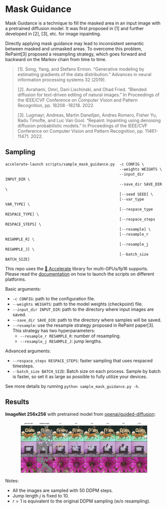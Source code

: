 # Mask Guidance

Mask Guidance is a technique to fill the masked area in an input image with a pretrained diffusion model. It was first proposed in [1] and further developed in [2], [3], etc. for image inpainting.

Directly applying mask guidance may lead to inconsistent semantic between masked and unmasked areas. To overcome this problem, RePaint[3] proposed a resampling strategy, which goes forward and backward on the Markov chain from time to time.

> [1]. Song, Yang, and Stefano Ermon. “Generative modeling by estimating gradients of the data distribution.”
> Advances in neural information processing systems 32 (2019).
>
> [2]. Avrahami, Omri, Dani Lischinski, and Ohad Fried. “Blended diffusion for text-driven editing of natural
> images.” In Proceedings of the IEEE/CVF Conference on Computer Vision and Pattern Recognition, pp. 18208
> -18218. 2022.
>
> [3]. Lugmayr, Andreas, Martin Danelljan, Andres Romero, Fisher Yu, Radu Timofte, and Luc Van Gool. “Repaint:
> Inpainting using denoising diffusion probabilistic models.” In Proceedings of the IEEE/CVF Conference on
> Computer Vision and Pattern Recognition, pp. 11461-11471. 2022.



## Sampling

```shell
accelerate-launch scripts/sample_mask_guidance.py  -c CONFIG \
                                                   --weights WEIGHTS \
                                                   --input_dir INPUT_DIR \
                                                   --save_dir SAVE_DIR \
                                                   [--seed SEED] \
                                                   [--var_type VAR_TYPE] \
                                                   [--respace_type RESPACE_TYPE] \
                                                   [--respace_steps RESPACE_STEPS] \
                                                   [--resample] \
                                                   [--resample_r RESAMPLE_R] \
                                                   [--resample_j RESAMPLE_J] \
                                                   [--batch_size BATCH_SIZE]
```

This repo uses the [🤗 Accelerate](https://huggingface.co/docs/accelerate/index) library for multi-GPUs/fp16 supports. Please read the [documentation](https://huggingface.co/docs/accelerate/basic_tutorials/launch#using-accelerate-launch) on how to launch the scripts on different platforms.

Basic arguments:

- `-c CONFIG`: path to the configuration file.
- `--weights WEIGHTS`: path to the model weights (checkpoint) file.
- `--input_dir INPUT_DIR`: path to the directory where input images are saved.
- `--save_dir SAVE_DIR`: path to the directory where samples will be saved.
- `--resample`: use the resample strategy proposed in RePaint paper[3]. This strategy has two hyperparameters:
  - `--resample_r RESAMPLE_R`: number of resampling.
  - `--resample_j RESAMPLE_J`: jump lengths.

Advanced arguments:

- `--respace_steps RESPACE_STEPS`: faster sampling that uses respaced timesteps.
- `--batch_size BATCH_SIZE`: Batch size on each process. Sample by batch is faster, so set it as large as possible to fully utilize your devices.

See more details by running `python sample_mask_guidance.py -h`.



## Results

**ImageNet 256x256** with pretrained model from [openai/guided-diffusion](https://github.com/openai/guided-diffusion):

<p align="center">
  <img src="../assets/mask-guidance-imagenet.png" width=80% />
</p>

Notes:

- All the images are sampled with 50 DDPM steps.
- Jump length $j$ is fixed to 10.
- $r=1$ is equivalent to the original DDPM sampling (w/o resampling).

